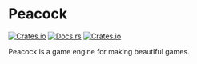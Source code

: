 # Peacock

[![Crates.io](https://img.shields.io/crates/v/peacock.svg)](https://crates.io/crates/peacock)
[![Docs.rs](https://docs.rs/peacock/badge.svg)](https://docs.rs/peacock)
[![Crates.io](https://img.shields.io/crates/l/peacock.svg)](https://github.com/maxdeviant/peacock/blob/master/LICENSE)

Peacock is a game engine for making beautiful games.
